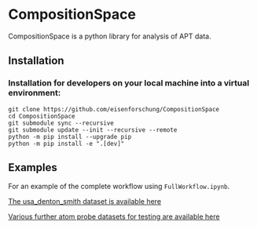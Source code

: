 # CompositionSpace
CompositionSpace is a python library for analysis of APT data.

## Installation

### Installation for developers on your local machine into a virtual environment:
```
git clone https://github.com/eisenforschung/CompositionSpace
cd CompositionSpace
git submodule sync --recursive
git submodule update --init --recursive --remote
python -m pip install --upgrade pip
python -m pip install -e ".[dev]"
```
<!--
### Installation for users via [PyPI](https://pypi.org/)

CompositionSpace can be installed using:

```
pip install compositionspace
```-->

<!--
### Installation for users via [Conda](https://anaconda.org/)
It is recommended to install and use `compositionspace` within a conda environment. To see how you can install conda see [here](https://docs.conda.io/projects/conda/en/latest/user-guide/install/).

Once a conda distribution is available, the following steps will help set up an environment to use `compositionspace`. First step is to clone the repository.

```
git clone https://github.com/eisenforschung/CompositionSpace.git
```

After cloning, an environment can be created from the included file-

```
cd CompositionSpace
conda env create -f environment.yml
```

Activate the environment,

```
conda activate compspace
```

then, install `compositionspace` using,

```
python setup.py install
```

The environment is now set up to run compositionspace.
-->

## Examples
For an example of the complete workflow using `FullWorkflow.ipynb`.

[The usa_denton_smith dataset is available here](https://zenodo.org/records/7986279/files/usa_denton_smith_apav_si.zip?download=1)

[Various further atom probe datasets for testing are available here](https://dx.doi.org/10.25833/3ge0-y420)

<!--
## Documentation

Documentation is available [here](https://compositionspace.readthedocs.io/en/latest/).
-->
